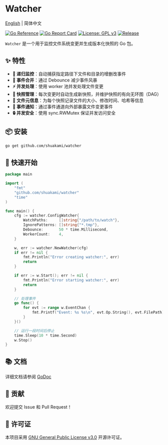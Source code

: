  # Watcher

[English](README.md) | 简体中文

[![Go Reference](https://pkg.go.dev/badge/github.com/shuakami/watcher.svg)](https://pkg.go.dev/github.com/shuakami/watcher)
[![Go Report Card](https://goreportcard.com/badge/github.com/shuakami/watcher)](https://goreportcard.com/report/github.com/shuakami/watcher)
[![License: GPL v3](https://img.shields.io/badge/License-GPLv3-blue.svg)](https://www.gnu.org/licenses/gpl-3.0)
[![Release](https://img.shields.io/github/v/release/shuakami/watcher.svg)](https://github.com/shuakami/watcher/releases)

`Watcher` 是一个用于监控文件系统变更并生成版本化快照的 Go 包。

## ✨ 特性

- **📂 递归监控**：自动捕获指定路径下文件和目录的增删改事件
- **🌊 事件合并**：通过 Debounce 减少事件风暴
- **⚡ 并发处理**：使用 worker 池并发处理文件变更
- **📸 快照管理**：每次变更时自动生成新快照，并维护快照的有向无环图（DAG）
- **📝 文件元信息**：为每个快照记录文件的大小、修改时间、哈希等信息
- **🔔 事件通知**：通过事件通道向外部暴露文件变更事件
- **🔒 并发安全**：使用 sync.RWMutex 保证并发访问安全

## 📦 安装

```bash
go get github.com/shuakami/watcher
```

## 🚀 快速开始

```go
package main

import (
    "fmt"
    "github.com/shuakami/watcher"
    "time"
)

func main() {
    cfg := watcher.ConfigWatcher{
        WatchPaths:     []string{"/path/to/watch"},
        IgnorePatterns: []string{"*.tmp"},
        Debounce:       50 * time.Millisecond,
        WorkerCount:    4,
    }

    w, err := watcher.NewWatcher(cfg)
    if err != nil {
        fmt.Println("Error creating watcher:", err)
        return
    }

    if err := w.Start(); err != nil {
        fmt.Println("Error starting watcher:", err)
        return
    }

    // 处理事件
    go func() {
        for evt := range w.EventChan {
            fmt.Printf("Event: %s %s\n", evt.Op.String(), evt.FilePath)
        }
    }()

    // 运行一段时间后停止
    time.Sleep(10 * time.Second)
    w.Stop()
}
```

## 📚 文档

详细文档请参阅 [GoDoc](https://pkg.go.dev/github.com/shuakami/watcher)

## 🤝 贡献

欢迎提交 Issue 和 Pull Request！

## 📄 许可证

本项目采用 [GNU General Public License v3.0](LICENSE) 开源许可证。
